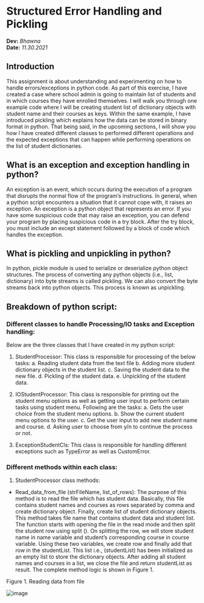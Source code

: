 # Structured Error Handling and Pickling
**Dev:** *Bhawna*  
**Date:** *11.30.2021*

## Introduction
This assignment is about understanding and experimenting on how to handle errors/exceptions in python code. As part of this exercise, I have created a case where school admin is going to maintain list of students and in which courses they have enrolled themselves. I will walk you through one example code where I will be creating student list of dictionary objects with student name and their courses as keys. Within the same example, I have introduced pickling which explains how the data can be stored in binary format in python. That being said, in the upcoming sections, I will show you how I have created different classes to performed different operations and the expected exceptions that can happen while performing operations on the list of student dictionaries. 

## What is an exception and exception handling in python?
An exception is an event, which occurs during the execution of a program that disrupts the normal flow of the program’s instructions. In general, when a python script encounters a situation that it cannot cope with, it raises an exception. An exception is a python object that represents an error. If you have some suspicious code that may raise an exception, you can defend your program by placing suspicious code in a try block. After the try block, you must include an except statement followed by a block of code which handles the exception.

## What is pickling and unpickling in python?
In python, pickle module is used to serialize or deserialize python object structures. The process of converting any python objects (i.e., list, dictionary) into byte streams is called pickling. We can also convert the byte streams back into python objects. This process is known as unpickling.

## Breakdown of python script:

### Different classes to handle Processing/IO tasks and Exception handling:
Below are the three classes that I have created in my python script:

1.	StudentProcessor:
This class is responsible for processing of the below tasks:
a.	Reading student data from the text file
b.	Adding more student dictionary objects in the student list.
c.	Saving the student data to the new file.
d.	Pickling of the student data.
e.	Unpickling of the student data.

2.	IOStudentProcessor: 
This class is responsible for printing out the student menu options as well as getting user input to perform certain tasks using student menu. Following are the tasks:
a.	Gets the user choice from the student menu options.
b.	Show the current student menu options to the user.
c.	Get the user input to add new student name and course.
d.	Asking user to choose from y/n to continue the process or not.

3.	ExceptionStudentCls: 
This class is responsible for handling different exceptions such as TypeError as well as CustomError.

### Different methods within each class:
1.	StudentProcessor class methods:

- Read_data_from_file (strFileName, list_of_rows): The purpose of this method is to read the file which has student data. Basically, this file contains student names and courses as rows separated by comma and create dictionary object. Finally, create list of student dictionary objects. This method takes file name that contains student data and student list. The function starts with opening the file in the read mode and then split the student row using split (). On splitting the row, we will store student name in name variable and student’s corresponding course in course variable. Using these two variables, we create row and finally add that row in the studentList. This list i.e., (studentList) has been initialized as an empty list to store the dictionary objects. After adding all student names and courses in a list, we close the file and return studentList as result. The complete method logic is shown in Figure 1.

 
Figure 1. Reading data from file

![image](https://user-images.githubusercontent.com/94503382/144195805-c5802ec5-4690-4235-bcdc-13408d930227.png)

